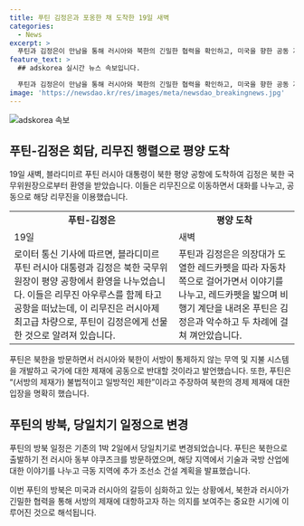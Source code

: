 ```yaml
---
title: 푸틴 김정은과 포옹한 채 도착한 19일 새벽
categories:
  - News
excerpt: >
  푸틴과 김정은이 만남을 통해 러시아와 북한의 긴밀한 협력을 확인하고, 미국을 향한 공동 저항을 강화할 의사를 밝혔다. 푸틴은 북한을 방문하기 전에 러시아 동부 지역을 방문하여 현지 정치인 및 산업계와의 회담을 가졌다. 하지만 푸틴의 방북 일정은 당초 계획한 1박 2일에서 당일치기로 변경되었으며, 휴식 없이 북한을 방문하고 러시아와의 관계를 강화하는 모습을 보였다.
feature_text: >
  ## adskorea 실시간 뉴스 속보입니다.

  푸틴과 김정은이 만남을 통해 러시아와 북한의 긴밀한 협력을 확인하고, 미국을 향한 공동 저항을 강화할 의사를 밝혔다. 푸틴은 북한을 방문하기 전에 러시아 동부 지역을 방문하여 현지 정치인 및 산업계와의 회담을 가졌다. 하지만 푸틴의 방북 일정은 당초 계획한 1박 2일에서 당일치기로 변경되었으며, 휴식 없이 북한을 방문하고 러시아와의 관계를 강화하는 모습을 보였다.
image: 'https://newsdao.kr/res/images/meta/newsdao_breakingnews.jpg'
---
```


<p><img src="https://newsdao.kr/res/images/meta/newsdao_breakingnews.jpg" alt="adskorea 속보" /></p>

<h2 data-ke-size="size26">푸틴-김정은 회담, 리무진 행렬으로 평양 도착</h2>

<p data-ke-size="size16">19일 새벽, 블라디미르 푸틴 러시아 대통령이 북한 평양 공항에 도착하여 김정은 북한 국무위원장으로부터 환영을 받았습니다. 이들은 리무진으로 이동하면서 대화를 나누고, 공동으로 해당 리무진을 이용했습니다.</p>

<table>
  <tr>
    <td style="text-align: center; height: 17px;"><b>푸틴-김정은</b></td>
    <td style="text-align: center; height: 17px;"><b>평양 도착</b></td>
  </tr>
  <tr>
    <td style="text-align: left;">19일</td>
    <td style="text-align: left;">새벽</td>
  </tr>
  <tr>
    <td style="text-align: left;">로이터 통신 기사에 따르면, 블라디미르 푸틴 러시아 대통령과 김정은 북한 국무위원장이 평양 공항에서 환영을 나누었습니다. 이들은 리무진 아우루스를 함께 타고 공항을 떠났는데, 이 리무진은 러시아제 최고급 차량으로, 푸틴이 김정은에게 선물한 것으로 알려져 있습니다.</td>
    <td style="text-align: left;">푸틴과 김정은은 의장대가 도열한 레드카펫을 따라 자동차 쪽으로 걸어가면서 이야기를 나누고, 레드카펫을 밟으며 비행기 계단을 내려온 푸틴은 김정은과 악수하고 두 차례에 걸쳐 껴안았습니다.</td>
  </tr>
</table>

<p data-ke-size="size16">푸틴은 북한을 방문하면서 러시아와 북한이 서방이 통제하지 않는 무역 및 지불 시스템을 개발하고 국가에 대한 제재에 공동으로 반대할 것이라고 발언했습니다. 또한, 푸틴은 “(서방의 제재가) 불법적이고 일방적인 제한”이라고 주장하여 북한의 경제 제재에 대한 입장을 명확히 했습니다.</p>

<h2 data-ke-size="size26">푸틴의 방북, 당일치기 일정으로 변경</h2>

<p data-ke-size="size16">푸틴의 방북 일정은 기존의 1박 2일에서 당일치기로 변경되었습니다. 푸틴은 북한으로 출발하기 전 러시아 동부 야쿠츠크를 방문하였으며, 해당 지역에서 기술과 국방 산업에 대한 이야기를 나누고 극동 지역에 추가 조선소 건설 계획을 발표했습니다.</p>

<p data-ke-size="size16">이번 푸틴의 방북은 미국과 러시아의 갈등이 심화하고 있는 상황에서, 북한과 러시아가 긴밀한 협력을 통해 서방의 제재에 대항하고자 하는 의지를 보여주는 중요한 시기에 이루어진 것으로 해석됩니다.</p>

